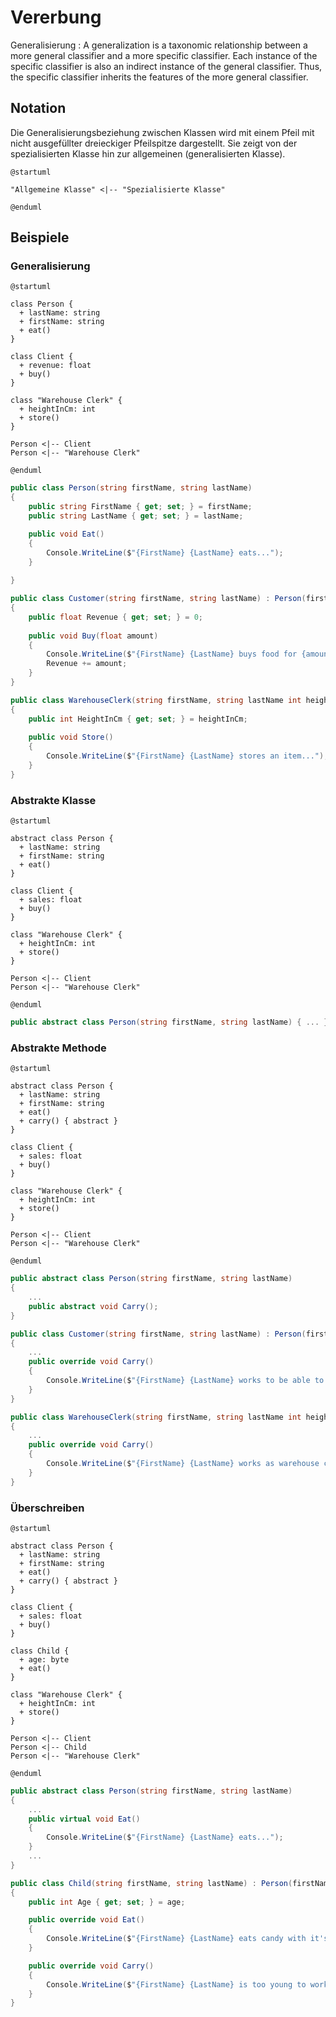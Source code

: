 # Vererbung

Generalisierung
: A generalization is a taxonomic relationship between a more general classifier and a more specific classifier. Each instance of the specific
classifier is also an indirect instance of the general classifier. Thus, the specific classifier inherits the features of the more general classifier.

## Notation

Die Generalisierungsbeziehung zwischen Klassen wird mit einem Pfeil mit nicht ausgefüllter dreieckiger Pfeilspitze dargestellt. Sie zeigt von der
spezialisierten Klasse hin zur allgemeinen (generalisierten Klasse).

````plantuml
@startuml

"Allgemeine Klasse" <|-- "Spezialisierte Klasse"

@enduml
````

## Beispiele

### Generalisierung

````plantuml
@startuml

class Person {
  + lastName: string
  + firstName: string
  + eat()
}

class Client {
  + revenue: float
  + buy()
}

class "Warehouse Clerk" {
  + heightInCm: int
  + store()
}

Person <|-- Client
Person <|-- "Warehouse Clerk"

@enduml
````

````C#
public class Person(string firstName, string lastName)
{
    public string FirstName { get; set; } = firstName;
    public string LastName { get; set; } = lastName;

    public void Eat()
    {
        Console.WriteLine($"{FirstName} {LastName} eats...");
    }
   
}

public class Customer(string firstName, string lastName) : Person(firstName, lastName)
{
    public float Revenue { get; set; } = 0;
    
    public void Buy(float amount)
    {
        Console.WriteLine($"{FirstName} {LastName} buys food for {amount:C}...");
        Revenue += amount;
    }
}

public class WarehouseClerk(string firstName, string lastName int heightInCm) : Person(firstName, lastName)
{
    public int HeightInCm { get; set; } = heightInCm;
    
    public void Store()
    {
        Console.WriteLine($"{FirstName} {LastName} stores an item...");
    }
}
````

### Abstrakte Klasse

````plantuml
@startuml

abstract class Person {
  + lastName: string
  + firstName: string
  + eat()
}

class Client {
  + sales: float
  + buy()
}

class "Warehouse Clerk" {
  + heightInCm: int
  + store()
}

Person <|-- Client
Person <|-- "Warehouse Clerk"

@enduml
````

````C#
public abstract class Person(string firstName, string lastName) { ... }
````

### Abstrakte Methode

````plantuml
@startuml

abstract class Person {
  + lastName: string
  + firstName: string
  + eat()
  + carry() { abstract }
}

class Client {
  + sales: float
  + buy()
}

class "Warehouse Clerk" {
  + heightInCm: int
  + store()
}

Person <|-- Client
Person <|-- "Warehouse Clerk"

@enduml
````

````C#
public abstract class Person(string firstName, string lastName) 
{ 
    ... 
    public abstract void Carry();    
}

public class Customer(string firstName, string lastName) : Person(firstName, lastName)
{
    ...    
    public override void Carry()
    {
        Console.WriteLine($"{FirstName} {LastName} works to be able to buy at Lidl...");
    }
}

public class WarehouseClerk(string firstName, string lastName int heightInCm) : Person(firstName, lastName)
{
    ...
    public override void Carry()
    {
        Console.WriteLine($"{FirstName} {LastName} works as warehouse clerk...");
    }
}
````

### Überschreiben

````plantuml
@startuml

abstract class Person {
  + lastName: string
  + firstName: string
  + eat()
  + carry() { abstract }
}

class Client {
  + sales: float
  + buy()
}

class Child {
  + age: byte
  + eat()
}

class "Warehouse Clerk" {
  + heightInCm: int
  + store()
}

Person <|-- Client
Person <|-- Child
Person <|-- "Warehouse Clerk"

@enduml
````

````C#
public abstract class Person(string firstName, string lastName) 
{ 
    ... 
    public virtual void Eat()
    {
        Console.WriteLine($"{FirstName} {LastName} eats...");
    } 
    ...
}

public class Child(string firstName, string lastName) : Person(firstName, lastName)
{
    public int Age { get; set; } = age;

    public override void Eat()
    {
        Console.WriteLine($"{FirstName} {LastName} eats candy with it's hands...");
    }

    public override void Carry()
    {
        Console.WriteLine($"{FirstName} {LastName} is too young to work...");
    }
}
````
